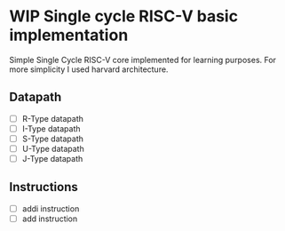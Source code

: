 # WIP Single cycle RISC-V basic implementation

Simple Single Cycle RISC-V core implemented for learning purposes.
For more simplicity I used harvard architecture.

## Datapath

- [ ] R-Type datapath
- [ ] I-Type datapath
- [ ] S-Type datapath
- [ ] U-Type datapath
- [ ] J-Type datapath

## Instructions

- [ ] addi instruction
- [ ] add instruction

